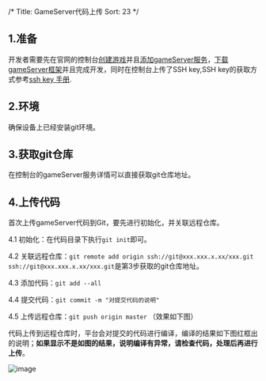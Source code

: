 /*
Title: GameServer代码上传
Sort: 23
*/

## 1.准备
开发者需要先在官网的控制台[创建游戏](http://www.matchvs.com/manage/addGame)并且[添加gameServer服务](http://www.matchvs.com/manage/gameServer)，[下载gameServer框架](http://www.matchvs.com/serviceDownload)并且完成开发，同时在控制台上传了SSH key,SSH key的获取方式参考[ssh key 手册](http://www.matchvs.com/service?page=ssh).   


## 2.环境
确保设备上已经安装git环境。  


## 3.获取git仓库 
在控制台的gameServer服务详情可以直接获取git仓库地址。

## 4.上传代码 
首次上传gameServer代码到Git，要先进行初始化，并关联远程仓库。  

4.1 初始化：在代码目录下执行`git init`即可。

4.2 关联远程仓库：`git remote add origin ssh://git@xxx.xxx.x.xx/xxx.git`  
`ssh://git@xxx.xxx.x.xx/xxx.git`是第3步获取的git仓库地址。 

4.3 添加代码：`git add --all`

4.4 提交代码：`git commit -m "对提交代码的说明"`  

4.5 上传远程仓库：`git push origin master` （效果如下图）

代码上传到远程仓库时，平台会对提交的代码进行编译，编译的结果如下图红框出的说明；**如果显示不是如图的结果，说明编译有异常，请检查代码，处理后再进行上传**。  

![image](http://imgs.matchvs.com/static/codeUpload.png)
